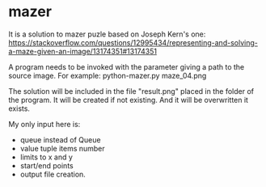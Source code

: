 # mazer
It is  a solution to mazer puzle based on Joseph Kern's one:
https://stackoverflow.com/questions/12995434/representing-and-solving-a-maze-given-an-image/13174351#13174351

A program needs to be invoked with the parameter giving a path to the source image.
For example:
python-mazer.py maze_04.png

The solution will be included in the file "result.png" placed in the folder of the program.
It will be created if not existing. And it will be overwritten it exists.

My only input here is:
- queue instead of Queue
- value tuple items number
- limits to x and y
- start/end points
- output file creation.
